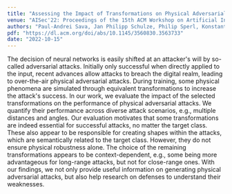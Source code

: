 ```yaml
---
title: "Assessing the Impact of Transformations on Physical Adversarial Attacks"
venue: "AISec'22: Proceedings of the 15th ACM Workshop on Artificial Intelligence and Security"
authors: "Paul-Andrei Sava, Jan Philipp Schulze, Philip Sperl, Konstantin Böttinger"
pdf: "https://dl.acm.org/doi/abs/10.1145/3560830.3563733"
date: "2022-10-15"
---
```


The decision of neural networks is easily shifted at an attacker's will by so-called adversarial attacks. Initially only successful when directly applied to the input, recent advances allow attacks to breach the digital realm, leading to over-the-air physical adversarial attacks. During training, some physical phenomena are simulated through equivalent transformations to increase the attack's success. In our work, we evaluate the impact of the selected transformations on the performance of physical adversarial attacks. We quantify their performance across diverse attack scenarios, e.g., multiple distances and angles. Our evaluation motivates that some transformations are indeed essential for successful attacks, no matter the target class. These also appear to be responsible for creating shapes within the attacks, which are semantically related to the target class. However, they do not ensure physical robustness alone. The choice of the remaining transformations appears to be context-dependent, e.g., some being more advantageous for long-range attacks, but not for close-range ones. With our findings, we not only provide useful information on generating physical adversarial attacks, but also help research on defenses to understand their weaknesses. 